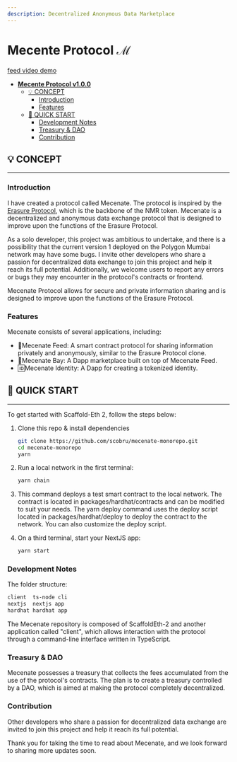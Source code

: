 ```yaml
---
description: Decentralized Anonymous Data Marketplace
---
```


# Mecente Protocol  ℳ

[feed video demo](https://www.youtube.com/watch?v=ZCfASOjT04Y\&list=PLTenf2t5YuIp68AlFJWjFiJtf4svPuQiX)

* [**Mecente Protocol v1.0.0**](./#mecente-protocol-v100-for-buidlguidl-hackthon)
  * [💡 CONCEPT](./#-concept)
    * [Introduction](./#introduction)
    * [Features](./#features)
  * [🚀 QUICK START](./#-quick-start)
    * [Development Notes](./#development-notes)
    * [Treasury & DAO](./#treasury--dao)
    * [Contribution](./#contribution)

## 💡 CONCEPT

***

### Introduction

I have created a protocol called Mecenate. The protocol is inspired by the [Erasure Protocol](https://github.com/erasureprotocol/erasure-protocol), which is the backbone of the NMR token. Mecenate is a decentralized and anonymous data exchange protocol that is designed to improve upon the functions of the Erasure Protocol.

As a solo developer, this project was ambitious to undertake, and there is a possibility that the current version 1 deployed on the Polygon Mumbai network may have some bugs. I invite other developers who share a passion for decentralized data exchange to join this project and help it reach its full potential. Additionally, we welcome users to report any errors or bugs they may encounter in the protocol's contracts or frontend.

Mecenate Protocol allows for secure and private information sharing and is designed to improve upon the functions of the Erasure Protocol.

### Features

Mecenate consists of several applications, including:

* 📄Mecenate Feed: A smart contract protocol for sharing information privately and anonymously, similar to the Erasure Protocol clone.
* 📣Mecenate Bay: A Dapp marketplace built on top of Mecenate Feed.
* 🆔Mecenate Identity: A Dapp for creating a tokenized identity.

## 🚀 QUICK START

***

To get started with Scaffold-Eth 2, follow the steps below:

1.  Clone this repo & install dependencies

    ```bash
    git clone https://github.com/scobru/mecenate-monorepo.git
    cd mecenate-monorepo
    yarn
    ```
2.  Run a local network in the first terminal:

    ```bash
    yarn chain
    ```
3. This command deploys a test smart contract to the local network. The contract is located in packages/hardhat/contracts and can be modified to suit your needs. The yarn deploy command uses the deploy script located in packages/hardhat/deploy to deploy the contract to the network. You can also customize the deploy script.
4.  On a third terminal, start your NextJS app:

    ```bash
    yarn start
    ```

### Development Notes

The folder structure:

```bash
client  ts-node cli
nextjs  nextjs app     
hardhat hardhat app        
```

The Mecenate repository is composed of ScaffoldEth-2 and another application called "client", which allows interaction with the protocol through a command-line interface written in TypeScript.

### Treasury & DAO

Mecenate possesses a treasury that collects the fees accumulated from the use of the protocol's contracts. The plan is to create a treasury controlled by a DAO, which is aimed at making the protocol completely decentralized.

### Contribution

Other developers who share a passion for decentralized data exchange are invited to join this project and help it reach its full potential.

Thank you for taking the time to read about Mecenate, and we look forward to sharing more updates soon.
